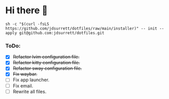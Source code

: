# Hi there 👋

```shell
sh -c "$(curl -fsLS https://github.com/jdsurrett/dotfiles/raw/main/installer)" -- init --apply git@github.com:jdsurrett/dotfiles.git
```

### ToDo:

* [X] ~~Refactor lvim configuration file.~~
* [X] ~~Refactor kitty configuration file.~~
* [X] ~~Refactor sway configuration file.~~
* [X] ~~Fix waybar.~~
* [ ] Fix app launcher.
* [ ] Fix email.
* [ ] Rewrite all files.
<!-- * [X] ~~PLACEHOLDER~~ -->
